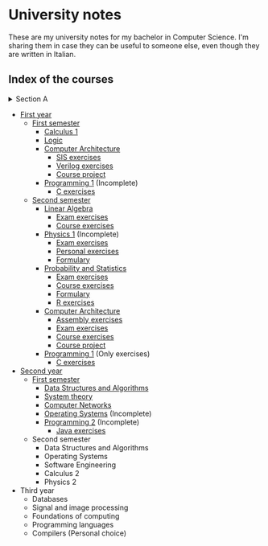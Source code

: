 # University notes

These are my university notes for my bachelor in Computer Science. I'm sharing them in case they can be useful
to someone else, even though they are written in Italian.

## Index of the courses

<details>
    <summary>Section A</summary>
    <details>
        <summary>Section A.B</summary>
        - [Calculus 1](./PrimoAnno/PrimoSemestre/Analisi/Analisi.pdf)
        - [Logic](./PrimoAnno/PrimoSemestre/Logica/Logica.pdf)
        - [Computer Architecture](./PrimoAnno/PrimoSemestre/Architettura/Architettura.pdf)
          - [SIS exercises](./PrimoAnno/PrimoSemestre/Architettura/Sis)
          - [Verilog exercises](./PrimoAnno/PrimoSemestre/Architettura/Verilog)
          - [Course project](./PrimoAnno/PrimoSemestre/Architettura/ElaboratoSIS/Relazione.pdf)
        - [Programming 1](./PrimoAnno/PrimoSemestre/Programmazione/Programmazione1.pdf) (Incomplete)
          - [C exercises](./PrimoAnno/PrimoSemestre/Programmazione/C)
    </details>
    <details>
        <summary>Section A.C</summary>
        - [Linear Algebra](./PrimoAnno/SecondoSemestre/AlgebraLineare/AlgebraLineare.pdf)
          - [Exam exercises](./PrimoAnno/SecondoSemestre/AlgebraLineare/Esami)
          - [Course exercises](./PrimoAnno/SecondoSemestre/AlgebraLineare/Schede)
        - [Physics 1](./PrimoAnno/SecondoSemestre/Fisica/Fisica.pdf) (Incomplete)
          - [Exam exercises](./PrimoAnno/SecondoSemestre/Fisica/Esami)
          - [Personal exercises](./PrimoAnno/SecondoSemestre/Fisica/Esercizi)
          - [Formulary](./PrimoAnno/SecondoSemestre/Fisica/Formulario/formulario.pdf)
        - [Probability and Statistics](./PrimoAnno/SecondoSemestre/ProbabilitaStatistica/ProbabilitaStatistica.pdf)
          - [Exam exercises](./PrimoAnno/SecondoSemestre/ProbabilitaStatistica/Esami)
          - [Course exercises](./PrimoAnno/SecondoSemestre/ProbabilitaStatistica/Esercizi)
          - [Formulary](./PrimoAnno/SecondoSemestre/ProbabilitaStatistica/Formulario/formulario.pdf)
          - [R exercises](./PrimoAnno/SecondoSemestre/ProbabilitaStatistica/R)
        - [Computer Architecture](./PrimoAnno/SecondoSemestre/Architettura/Architettura.pdf)
          - [Assembly exercises](./PrimoAnno/SecondoSemestre/Architettura/Assembly)
          - [Exam exercises](./PrimoAnno/SecondoSemestre/Architettura/Esami)
          - [Course exercises](./PrimoAnno/SecondoSemestre/Architettura/Esercitazioni)
          - [Course project](./PrimoAnno/SecondoSemestre/Architettura/ElaboratoASM/Relazione.pdf)
        - [Programming 1](./PrimoAnno/SecondoSemestre/Programmazione) (Only exercises)
          - [C exercises](./PrimoAnno/SecondoSemestre/Programmazione/C)
        <details>
            <summary>Section A.C.A</summary>
            Done!
        </details>
    </details>
</details>

- [First year](./PrimoAnno)
  - [First semester](./PrimoAnno/PrimoSemestre)
    - [Calculus 1](./PrimoAnno/PrimoSemestre/Analisi/Analisi.pdf)
    - [Logic](./PrimoAnno/PrimoSemestre/Logica/Logica.pdf)
    - [Computer Architecture](./PrimoAnno/PrimoSemestre/Architettura/Architettura.pdf)
      - [SIS exercises](./PrimoAnno/PrimoSemestre/Architettura/Sis)
      - [Verilog exercises](./PrimoAnno/PrimoSemestre/Architettura/Verilog)
      - [Course project](./PrimoAnno/PrimoSemestre/Architettura/ElaboratoSIS/Relazione.pdf)
    - [Programming 1](./PrimoAnno/PrimoSemestre/Programmazione/Programmazione1.pdf) (Incomplete)
      - [C exercises](./PrimoAnno/PrimoSemestre/Programmazione/C)
  - [Second semester](./PrimoAnno/SecondoSemestre)
    - [Linear Algebra](./PrimoAnno/SecondoSemestre/AlgebraLineare/AlgebraLineare.pdf)
      - [Exam exercises](./PrimoAnno/SecondoSemestre/AlgebraLineare/Esami)
      - [Course exercises](./PrimoAnno/SecondoSemestre/AlgebraLineare/Schede)
    - [Physics 1](./PrimoAnno/SecondoSemestre/Fisica/Fisica.pdf) (Incomplete)
      - [Exam exercises](./PrimoAnno/SecondoSemestre/Fisica/Esami)
      - [Personal exercises](./PrimoAnno/SecondoSemestre/Fisica/Esercizi)
      - [Formulary](./PrimoAnno/SecondoSemestre/Fisica/Formulario/formulario.pdf)
    - [Probability and Statistics](./PrimoAnno/SecondoSemestre/ProbabilitaStatistica/ProbabilitaStatistica.pdf)
      - [Exam exercises](./PrimoAnno/SecondoSemestre/ProbabilitaStatistica/Esami)
      - [Course exercises](./PrimoAnno/SecondoSemestre/ProbabilitaStatistica/Esercizi)
      - [Formulary](./PrimoAnno/SecondoSemestre/ProbabilitaStatistica/Formulario/formulario.pdf)
      - [R exercises](./PrimoAnno/SecondoSemestre/ProbabilitaStatistica/R)
    - [Computer Architecture](./PrimoAnno/SecondoSemestre/Architettura/Architettura.pdf)
      - [Assembly exercises](./PrimoAnno/SecondoSemestre/Architettura/Assembly)
      - [Exam exercises](./PrimoAnno/SecondoSemestre/Architettura/Esami)
      - [Course exercises](./PrimoAnno/SecondoSemestre/Architettura/Esercitazioni)
      - [Course project](./PrimoAnno/SecondoSemestre/Architettura/ElaboratoASM/Relazione.pdf)
    - [Programming 1](./PrimoAnno/SecondoSemestre/Programmazione) (Only exercises)
      - [C exercises](./PrimoAnno/SecondoSemestre/Programmazione/C)
- [Second year](./SecondoAnno)
  - [First semester](./SecondoAnno/PrimoSemestre)
    - [Data Structures and Algorithms](./SecondoAnno/PrimoSemestre/Algoritmi/Algoritmi.pdf)
    - [System theory](./SecondoAnno/PrimoSemestre/Sistemi/Sistemi.pdf)
    - [Computer Networks](./SecondoAnno/PrimoSemestre/Reti/Reti.pdf)
    - [Operating Systems](./SecondoAnno/PrimoSemestre/SistemiOperativi/SistemiOperativi.pdf) (Incomplete)
    - [Programming 2](./SecondoAnno/PrimoSemestre/Programmazione2/Programmazione2.pdf) (Incomplete)
      - [Java exercises](./SecondoAnno/PrimoSemestre/Programmazione2/Java)
  - Second semester
    - Data Structures and Algorithms
    - Operating Systems
    - Software Engineering
    - Calculus 2
    - Physics 2
- Third year
  - Databases
  - Signal and image processing
  - Foundations of computing
  - Programming languages
  - Compilers (Personal choice)
